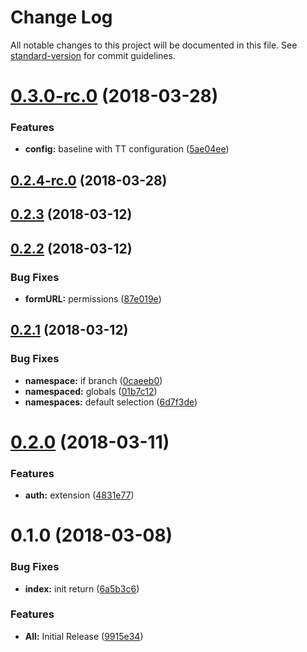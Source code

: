 # Change Log

All notable changes to this project will be documented in this file. See [standard-version](https://github.com/conventional-changelog/standard-version) for commit guidelines.

<a name="0.3.0-rc.0"></a>
# [0.3.0-rc.0](https://github.com/TayloredTechnology/dynamic-k8pi/compare/0.2.3...0.3.0-rc.0) (2018-03-28)


### Features

* **config:** baseline with TT configuration ([5ae04ee](https://github.com/TayloredTechnology/dynamic-k8pi/commit/5ae04ee))



<a name="0.2.4-rc.0"></a>
## [0.2.4-rc.0](https://github.com/TayloredTechnology/dynamic-k8pi/compare/0.2.3...0.2.4-rc.0) (2018-03-28)



<a name="0.2.3"></a>
## [0.2.3](https://github.com/TayloredTechnology/dynamic-k8pi/compare/0.2.2...0.2.3) (2018-03-12)



<a name="0.2.2"></a>
## [0.2.2](https://github.com/TayloredTechnology/dynamic-k8pi/compare/0.2.1...0.2.2) (2018-03-12)


### Bug Fixes

* **formURL:** permissions ([87e019e](https://github.com/TayloredTechnology/dynamic-k8pi/commit/87e019e))



<a name="0.2.1"></a>
## [0.2.1](https://github.com/TayloredTechnology/dynamic-k8pi/compare/0.2.0...0.2.1) (2018-03-12)


### Bug Fixes

* **namespace:** if branch ([0caeeb0](https://github.com/TayloredTechnology/dynamic-k8pi/commit/0caeeb0))
* **namespaced:** globals ([01b7c12](https://github.com/TayloredTechnology/dynamic-k8pi/commit/01b7c12))
* **namespaces:** default selection ([6d7f3de](https://github.com/TayloredTechnology/dynamic-k8pi/commit/6d7f3de))



<a name="0.2.0"></a>
# [0.2.0](https://github.com/TayloredTechnology/dynamic-k8pi/compare/0.1.0...0.2.0) (2018-03-11)


### Features

* **auth:** extension ([4831e77](https://github.com/TayloredTechnology/dynamic-k8pi/commit/4831e77))



<a name="0.1.0"></a>
# 0.1.0 (2018-03-08)


### Bug Fixes

* **index:** init return ([6a5b3c6](https://github.com/TayloredTechnology/dynamic-k8pi/commit/6a5b3c6))


### Features

* **All:** Initial Release ([9915e34](https://github.com/TayloredTechnology/dynamic-k8pi/commit/9915e34))
